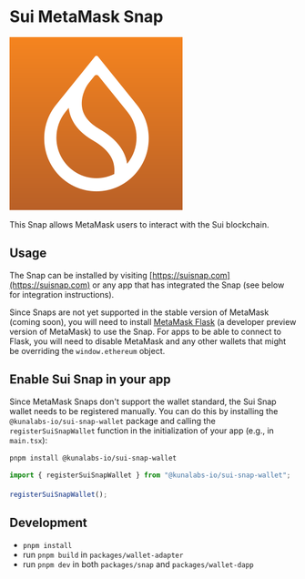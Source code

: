 # Sui MetaMask Snap

![](./packages/wallet-dapp/public/favicon.svg)

This Snap allows MetaMask users to interact with the Sui blockchain.

## Usage

The Snap can be installed by visiting [https://suisnap.com](https://suisnap.com) or any app that has integrated the Snap (see below for integration instructions).

Since Snaps are not yet supported in the stable version of MetaMask (coming soon), you will need to install [MetaMask Flask](https://metamask.io/flask/) (a developer preview version of MetaMask) to use the Snap. For apps to be able to connect to Flask, you will need to disable MetaMask and any other wallets that might be overriding the `window.ethereum` object.

## Enable Sui Snap in your app

Since MetaMask Snaps don't support the wallet standard, the Sui Snap wallet needs to be registered manually.
You can do this by installing the `@kunalabs-io/sui-snap-wallet` package and calling the `registerSuiSnapWallet` function in the initialization of your app (e.g., in `main.tsx`):

```bash
pnpm install @kunalabs-io/sui-snap-wallet
```

```ts
import { registerSuiSnapWallet } from "@kunalabs-io/sui-snap-wallet";

registerSuiSnapWallet();
```

## Development

- `pnpm install`
- run `pnpm build` in `packages/wallet-adapter`
- run `pnpm dev` in both `packages/snap` and `packages/wallet-dapp`
